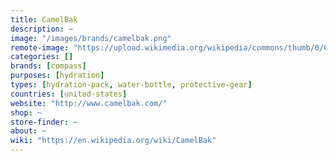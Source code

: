 ```yaml
---
title: CamelBak
description: ~
image: "/images/brands/camelbak.png"
remote-image: "https://upload.wikimedia.org/wikipedia/commons/thumb/0/0d/Logo_of_CamelBak_Products%2C_LLC.png/255px-Logo_of_CamelBak_Products%2C_LLC.png"
categories: []
brands: [compass]
purposes: [hydration]
types: [hydration-pack, water-bottle, protective-gear]
countries: [united-states]
website: "http://www.camelbak.com/"
shop: ~
store-finder: ~
about: ~
wiki: "https://en.wikipedia.org/wiki/CamelBak"
---
```

